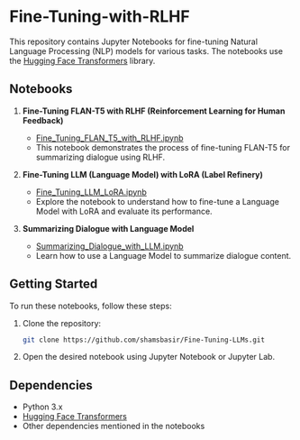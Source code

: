 # Fine-Tuning-with-RLHF

This repository contains Jupyter Notebooks for fine-tuning Natural Language Processing (NLP) models for various tasks. The notebooks use the [Hugging Face Transformers](https://github.com/huggingface/transformers) library.

## Notebooks

1. **Fine-Tuning FLAN-T5 with RLHF (Reinforcement Learning for Human Feedback)**
   - [Fine_Tuning_FLAN_T5_with_RLHF.ipynb](Fine_Tuning_FLAN_T5_with_RLHF.ipynb)
   - This notebook demonstrates the process of fine-tuning FLAN-T5 for summarizing dialogue using RLHF.

2. **Fine-Tuning LLM (Language Model) with LoRA (Label Refinery)**
   - [Fine_Tuning_LLM_LoRA.ipynb](Fine_Tuning_LLM_LoRA.ipynb)
   - Explore the notebook to understand how to fine-tune a Language Model with LoRA and evaluate its performance.

3. **Summarizing Dialogue with Language Model**
   - [Summarizing_Dialogue_with_LLM.ipynb](Summarizing_Dialogue_with_LLM.ipynb)
   - Learn how to use a Language Model to summarize dialogue content.

## Getting Started

To run these notebooks, follow these steps:

1. Clone the repository:
    ```bash
    git clone https://github.com/shamsbasir/Fine-Tuning-LLMs.git
    ```

2. Open the desired notebook using Jupyter Notebook or Jupyter Lab.

## Dependencies

- Python 3.x
- [Hugging Face Transformers](https://github.com/huggingface/transformers)
- Other dependencies mentioned in the notebooks
